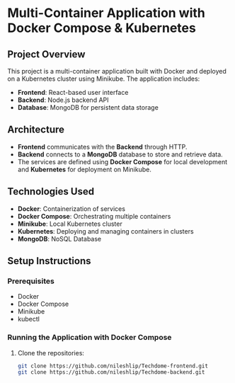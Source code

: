 # Multi-Container Application with Docker Compose & Kubernetes

## Project Overview
This project is a multi-container application built with Docker and deployed on a Kubernetes cluster using Minikube. The application includes:
- **Frontend**: React-based user interface
- **Backend**: Node.js backend API
- **Database**: MongoDB for persistent data storage

## Architecture
- **Frontend** communicates with the **Backend** through HTTP.
- **Backend** connects to a **MongoDB** database to store and retrieve data.
- The services are defined using **Docker Compose** for local development and **Kubernetes** for deployment on Minikube.

## Technologies Used
- **Docker**: Containerization of services
- **Docker Compose**: Orchestrating multiple containers
- **Minikube**: Local Kubernetes cluster
- **Kubernetes**: Deploying and managing containers in clusters
- **MongoDB**: NoSQL Database

## Setup Instructions

### Prerequisites
- Docker
- Docker Compose
- Minikube
- kubectl

### Running the Application with Docker Compose
1. Clone the repositories:
   ```bash
   git clone https://github.com/nileshlip/Techdome-frontend.git
   git clone https://github.com/nileshlip/Techdome-backend.git
